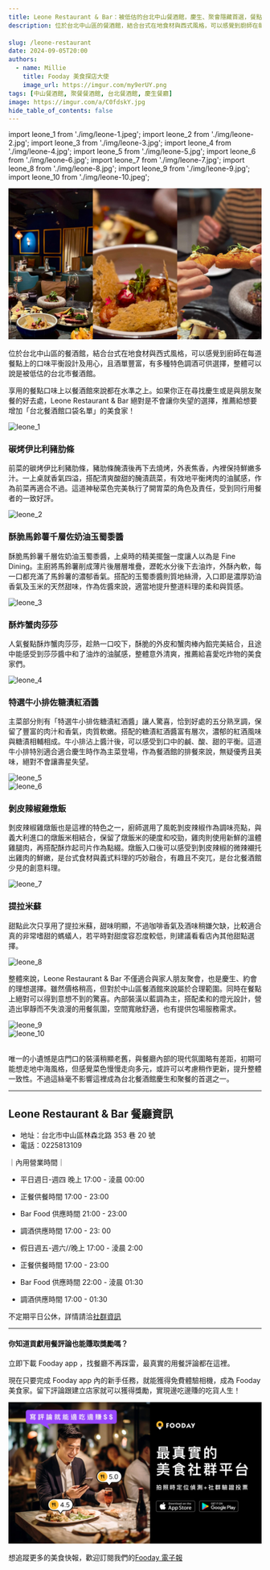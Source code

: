 ```yaml
---
title: Leone Restaurant & Bar：被低估的台北中山餐酒館，慶生、聚會隱藏首選，餐點口味絕不踩雷！
description: 位於台北中山區的餐酒館，結合台式在地食材與西式風格，可以感覺到廚師在每道餐點上的口味平衡設計及用心，且酒單豐富，有多種特色調酒可供選擇，整體可以說是被低估的台北市餐酒館。推薦給想要增加「台北餐酒館口袋名單」的美食家！

slug: /leone-restaurant
date: 2024-09-05T20:00
authors:
  - name: Millie
    title: Fooday 美食探店大使
    image_url: https://imgur.com/my9erUY.png
tags: [中山餐酒館, 聚餐餐酒館, 台北餐酒館, 慶生餐廳]
image: https://imgur.com/a/C0fdskY.jpg
hide_table_of_contents: false
---
```


import leone_1 from './img/leone-1.jpeg';
import leone_2 from './img/leone-2.jpg';
import leone_3 from './img/leone-3.jpg';
import leone_4 from './img/leone-4.jpg';
import leone_5 from './img/leone-5.jpg';
import leone_6 from './img/leone-6.jpg';
import leone_7 from './img/leone-7.jpg';
import leone_8 from './img/leone-8.jpg';
import leone_9 from './img/leone-9.jpg';
import leone_10 from './img/leone-10.jpeg';

![leone](./img/leone.jpg)

位於台北中山區的餐酒館，結合台式在地食材與西式風格，可以感覺到廚師在每道餐點上的口味平衡設計及用心，且酒單豐富，有多種特色調酒可供選擇，整體可以說是被低估的台北市餐酒館。

享用的餐點口味上以餐酒館來說都在水準之上。如果你正在尋找慶生或是與朋友聚餐的好去處，Leone Restaurant & Bar 絕對是不會讓你失望的選擇，推薦給想要增加「台北餐酒館口袋名單」的美食家！

<!-- truncate -->

<div style={{ textAlign: 'center' }}>
  <img src={leone_1} style={{ width: '80%' }} alt="leone_1" />
</div>

### 碳烤伊比利豬肋條

前菜的碳烤伊比利豬肋條，豬肋條醃漬後再下去燒烤，外表焦香，內裡保持鮮嫩多汁。一上桌就香氣四溢，搭配清爽酸甜的醃漬蔬菜，有效地平衡烤肉的油膩感，作為前菜再適合不過。這道神秘菜色完美執行了開胃菜的角色及責任，受到同行用餐者的一致好評。

<div style={{ textAlign: 'center' }}>
  <img src={leone_2} style={{ width: '80%' }} alt="leone_2" />
</div>

### 酥脆馬鈴薯千層佐奶油玉蜀黍醬

酥脆馬鈴薯千層佐奶油玉蜀黍醬，上桌時的精美擺盤一度讓人以為是 Fine Dining。主廚將馬鈴薯削成薄片後層層堆疊，瀝乾水分後下去油炸，外酥內軟，每一口都充滿了馬鈴薯的濃郁香氣。搭配的玉蜀黍醬則質地絲滑，入口即是濃厚奶油香氣及玉米的天然甜味，作為佐醬來說，適當地提升整道料理的柔和與質感。

<div style={{ textAlign: 'center' }}>
  <img src={leone_3} style={{ width: '80%' }} alt="leone_3" />
</div>

### 酥炸蟹肉莎莎

人氣餐點酥炸蟹肉莎莎，趁熱一口咬下，酥脆的外皮和蟹肉棒內餡完美結合，且途中能感受到莎莎醬中和了油炸的油膩感，整體意外清爽，推薦給喜愛吃炸物的美食家們。

<div style={{ textAlign: 'center' }}>
  <img src={leone_4} style={{ width: '80%' }} alt="leone_4" />
</div>

### 特選牛小排佐糖漬紅酒醬

主菜部分則有「特選牛小排佐糖漬紅酒醬」讓人驚喜，恰到好處的五分熟烹調，保留了豐富的肉汁和香氣，肉質軟嫩。搭配的糖漬紅酒醬富有層次，濃郁的紅酒風味與糖漬相輔相成。牛小排沾上醬汁後，可以感受到口中的鹹、酸、甜的平衡。這道牛小排特別適合適合慶生時作為主菜登場，作為餐酒館的排餐來說，無疑優秀且美味，絕對不會讓壽星失望。

<div style={{ textAlign: 'center' }}>
  <img src={leone_5} style={{ width: '80%' }} alt="leone_5" />
</div>
<div style={{ textAlign: 'center' }}>
  <img src={leone_6} style={{ width: '80%' }} alt="leone_6" />
</div>

### 剝皮辣椒雞燉飯

剝皮辣椒雞燉飯也是這裡的特色之一，廚師選用了風乾剝皮辣椒作為調味亮點，與義大利進口的燉飯米相結合，保留了燉飯米的硬度和咬勁，雞肉則使用新鮮的溫體雞腿肉，再搭配酥炸起司片作為點綴。燉飯入口後可以感受到剝皮辣椒的微辣襯托出雞肉的鮮嫩，是台式食材與義式料理的巧妙融合，有趣且不突兀，是台北餐酒館少見的創意料理。

<div style={{ textAlign: 'center' }}>
  <img src={leone_7} style={{ width: '80%' }} alt="leone_7" />
</div>

### 提拉米蘇

甜點此次只享用了提拉米蘇，甜味明顯，不過咖啡香氣及酒味稍嫌欠缺，比較適合真的非常嗜甜的螞蟻人，若平時對甜度容忍度較低，則建議看看店內其他甜點選擇。

<div style={{ textAlign: 'center' }}>
  <img src={leone_8} style={{ width: '80%' }} alt="leone_8" />
</div>

整體來說，Leone Restaurant & Bar 不僅適合與家人朋友聚會，也是慶生、約會的理想選擇。雖然價格稍高，但對於中山區餐酒館來說屬於合理範圍。同時在餐點上絕對可以得到意想不到的驚喜。內部裝潢以藍調為主，搭配柔和的燈光設計，營造出寧靜而不失浪漫的用餐氛圍，空間寬敞舒適，也有提供包場服務需求。

<div style={{ textAlign: 'center' }}>
  <img src={leone_9} style={{ width: '80%' }} alt="leone_9" />
</div>

<div style={{ textAlign: 'center' }}>
  <img src={leone_10} style={{ width: '80%' }} alt="leone_10" />
</div><br/>

唯一的小遺憾是店門口的裝潢稍顯老舊，與餐廳內部的現代氛圍略有差距，初期可能想走地中海風格，但感覺菜色慢慢走向多元，或許可以考慮稍作更新，提升整體一致性。不過這絲毫不影響這裡成為台北餐酒館慶生和聚餐的首選之一。

---

## Leone Restaurant & Bar 餐廳資訊

- 地址：台北市中山區林森北路 353 巷 20 號
- 電話：0225813109

｜內用營業時間｜

- 平日週日-週四 晚上 17:00 - 淩晨 00:00
- 正餐供餐時間 17:00 - 23:00
- Bar Food 供應時間 21:00 - 23:00
- 調酒供應時間 17:00 - 23: 00

- 假日週五-週六//晚上 17:00 - 淩晨 2:00
- 正餐供餐時間 17:00 - 23:00
- Bar Food 供應時間 22:00 - 淩晨 01:30
- 調酒供應時間 17:00 - 01:30

不定期平日公休，詳情請洽[社群資訊](https://www.facebook.com/leonetaipei)

---

#### 你知道貢獻用餐評論也能賺取獎勵嗎？

立即下載 Fooday app ，找餐廳不再踩雷，最真實的用餐評論都在這裡。

現在只要完成 Fooday app 內的新手任務，就能獲得免費體驗相機，成為 Fooday 美食家。留下評論跟建立店家就可以獲得獎勵，實現邊吃邊賺的吃貨人生！

[![立即下載 Fooday app](./img/download-now01.jpg)](https://fooday.app/)

想追蹤更多的美食快報，歡迎訂閱我們的[Fooday 電子報](https://blog-zh.fooday.app/)
